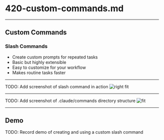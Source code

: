 # 420-custom-commands.md

---

## Custom Commands

### Slash Commands
- Create custom prompts for repeated tasks
- Basic but highly extensible
- Easy to customize for your workflow
- Makes routine tasks faster

---

TODO: Add screenshot of slash command in action
![right fit](https://www.placecats.com/600/400)

---

TODO: Add screenshot of .claude/commands directory structure
![fit](https://www.placecats.com/800/600)

---

## Demo

TODO: Record demo of creating and using a custom slash command
